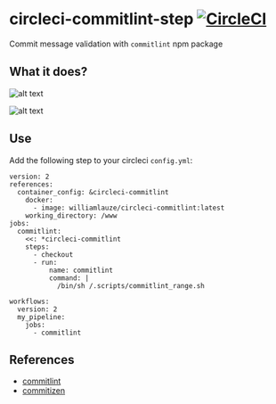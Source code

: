 # circleci-commitlint-step [![CircleCI](https://circleci.com/gh/wilau2/circleci-commitlint-step/tree/master.svg?style=svg)](https://circleci.com/gh/wilau2/circleci-commitlint-step/tree/master)

Commit message validation with `commitlint` npm package

## What it does? 

![alt text](https://github.com/wilau2/circleci-commitlint-step/blob/master/.github/circleci_fail.png)

![alt text](https://github.com/wilau2/circleci-commitlint-step/blob/master/.github/circleci_sucess.png)

## Use 
Add the following step to your circleci `config.yml`:
```
version: 2
references:
  container_config: &circleci-commitlint
    docker:
      - image: williamlauze/circleci-commitlint:latest
    working_directory: /www
jobs:
  commitlint:
    <<: *circleci-commitlint
    steps:
      - checkout
      - run:
          name: commitlint
          command: |
            /bin/sh /.scripts/commitlint_range.sh

workflows:
  version: 2
  my_pipeline:
    jobs:
      - commitlint
```

## References
- [commitlint](https://github.com/marionebl/commitlint)
- [commitizen](https://github.com/commitizen/cz-cli)
